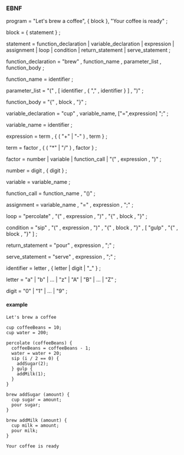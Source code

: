### EBNF

program = "Let's brew a coffee", { block }, "Your coffee is ready" ; 

block = { statement } ;

statement = function_declaration | variable_declaration | expression | assignment | loop | condition | return_statement | serve_statement ;

function_declaration = "brew" , function_name , parameter_list , function_body ;

function_name = identifier ;

parameter_list = "(" , [ identifier , { "," , identifier } ] , ")" ;

function_body = "{" , block , "}" ;

variable_declaration = "cup" , variable_name, ["=",expression] ";" ;

variable_name = identifier ;

expression = term , { ( "+" | "-" ) , term } ;

term = factor , { ( "*" | "/" ) , factor } ;

factor = number | variable | function_call | "(" , expression , ")" ;

number = digit , { digit } ;

variable = variable_name ;

function_call = function_name , "()" ;

assignment = variable_name , "=" , expression , ";" ;

loop = "percolate" , "(" , expression , ")" , "{" , block , "}" ;

condition = "sip" , "(" , expression , ")" , "{" , block , "}" , [ "gulp" , "{" , block , "}" ] ;

return_statement = "pour" , expression , ";" ;

serve_statement = "serve" , expression , ";" ;

identifier = letter , { letter | digit | "_" } ;

letter = "a" | "b" | ... | "z" | "A" | "B" | ... | "Z" ;

digit = "0" | "1" | ... | "9" ;

#### example
```
Let's brew a coffee

cup coffeeBeans = 10;
cup water = 200;

percolate (coffeeBeans) {
  coffeeBeans = coffeeBeans - 1;
  water = water + 20;
  sip (i / 2 == 0) {
    addSugar(2);
  } gulp {
    addMilk(1);
  }
}

brew addSugar (amount) {
  cup sugar = amount;
  pour sugar;
}

brew addMilk (amount) {
  cup milk = amount;
  pour milk;
}

Your coffee is ready

```
